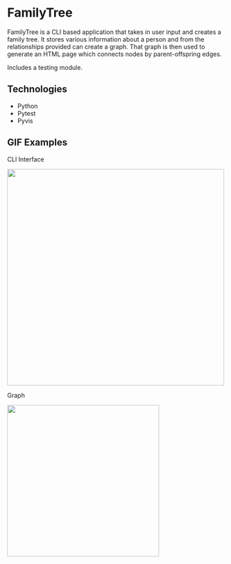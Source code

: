 # FamilyTree
FamilyTree is a CLI based application that takes in user input and creates
a family tree. It stores various information about a person and from the
relationships provided can create a graph. That graph is then used to generate
an HTML page which connects nodes by parent-offspring edges. 

Includes a testing module. 

## Technologies
- Python
- Pytest
- Pyvis

## GIF Examples
CLI Interface
<p>
  <image src='gif_ex/ftcli.gif' width=500><br>
</p>
Graph
<p>
  <image src='gif_ex/ftgraph.gif' width=350><br>
</p>
